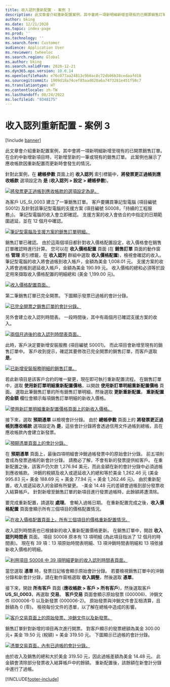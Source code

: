 ```yaml
---
title: 收入認列重新配置 - 案例 3
description: 此文章會介紹重新配置案例，其中會將一項新明細新增至現有的已開票銷售訂單。 在合約中新增新項目時，可新增至新的一筆或現有的銷售訂單。
author: bking
ms.date: 12/21/2020
ms.topic: index-page
ms.prod: ''
ms.technology: ''
ms.search.form: Customer
audience: Application User
ms.reviewer: twheeloc
ms.search.region: Global
ms.author: bking
ms.search.validFrom: 2020-12-21
ms.dyn365.ops.version: 10.0.14
ms.openlocfilehash: e76c077aa24813c9b6ac8c72db06b38cedaafd18
ms.sourcegitcommit: 1909d18a74cef85aad020a6a7473281e451f58c7
ms.translationtype: HT
ms.contentlocale: zh-TW
ms.lasthandoff: 08/24/2022
ms.locfileid: "9348175"
---
```

# <a name="revenue-recognition-reallocation--scenario-3"></a>收入認列重新配置 - 案例 3

[!include [banner](../includes/banner.md)]

此文章會介紹重新配置案例，其中會將一項新明細新增至現有的已開票銷售訂單。 在合約中新增新項目時，可新增至新的一筆或現有的銷售訂單。 此案例也展示了應收帳款因重新配置而更新時會發生的情況。

針對此案例，在 **總帳參數** 頁面上的 **收入認列** 索引標籤中，**將發票更正過帳到應收帳款** 選項設定為 **是** (**收入認列 \> 設定 \> 總帳參數**)。

[![將發票更正過帳到應收帳款的選項設定為是。](./media/25_rev-rec-scenarios.png)](./media/25_rev-rec-scenarios.png)

為客戶 US\_SI\_0003 建立了一筆銷售訂單。 客戶要購買筆記型電腦 (項目編號 S0012) 及針對該筆記型電腦的支援方案 (項目編號 S0008，「持續的工程服務」)。 筆記型電腦的收入會立即確認。 支援方案的收入會依合約中指定的日期範圍遞延，並在 12 個月中確認。

[![筆記型電腦及支援方案的銷售訂單明細。](./media/26_rev-rec-scenarios.png)](./media/26_rev-rec-scenarios.png)

銷售訂單已確認。 由於這兩個項目都針對收入價格配置設定，收入價格會在銷售訂單確認時進行計算。 您可以在 **收入價格配置** 頁面 (在 **銷售訂單** 頁面的動作窗格 **管理** 索引標籤，在 **收入認列** 群組中選取 **收入價格配置**)，檢視會確認的收入。 筆記型電腦的收入將會過帳到收入帳戶，金額為美金 1,008.01 元。 支援方案的收入將會過帳到遞延收入帳戶，金額為美金 190.99 元。 收入價格的總和必須等於設定用來擷取收入價格配置的明細總和 (美金 1,199.00 元)。

[![收入價格配置頁面。](./media/27_rev-rec-scenarios.png)](./media/27_rev-rec-scenarios.png)

第二筆銷售訂單已完全開票。 下圖顯示發票已過帳的會計分錄。

[![已完全開票之銷售訂單的會計分錄。](./media/28_rev-rec-scenarios.png)](./media/28_rev-rec-scenarios.png)

另外會建立收入認列時間表。 一段時間後，其中有兩個月已確認支援方案的收入。

[![兩個月過後的收入認列時間表頁面。](./media/29_rev-rec-scenarios.png)](./media/29_rev-rec-scenarios.png)

此時，客戶決定要新增安裝服務 (項目編號 S0001)。 而此項目會新增至現有的銷售訂單中。 客戶收到提示，確認其要修改已完全開票的銷售訂單，而客戶選取 **是**。

[![已新增安裝服務明細的銷售訂單。](./media/30_rev-rec-scenarios.png)](./media/30_rev-rec-scenarios.png)

若此新項目是該客戶合約的唯一變更，現在即可執行重新配置流程。 在銷售訂單中，選取 **使用新訂單明細重新配置價格**，以開啟 **使用新訂單明細重新配置價格** 頁面。 選取此筆銷售訂單的所有銷售訂單明細，然後選取 **更新重新配置**。 **重新配置的金額** 欄位會顯示每項銷售訂單明細的新收入價格。

[![使用新訂單明細重新配置價格頁面上的新收入價格。](./media/31_rev-rec-scenarios.png)](./media/31_rev-rec-scenarios.png)

接下來，選取 **預期憑單** 以檢視會計分錄。 由於 **總帳參數** 頁面上的 **將發票更正過帳到應收帳款** 選項設定為 **是**，這些會計分錄將會透過信用文件過帳到總帳，且在應收帳款內會建立新發票。

[![預期憑單頁面上的會計分錄。](./media/32_rev-rec-scenarios.png)](./media/32_rev-rec-scenarios.png)

在 **預期憑單** 頁面上，最後四項明細會沖銷過帳發票中的原始會計分錄。 前五項則會成為發票過帳的新會計分錄。 請務必了解，不會有新的發票提供給客戶。 在重新配置之後，該客戶仍欠款 1,276.94 美元，而此金額在新的會計分錄中必須過帳到應收帳款。 沖銷的稅額及收入或遞延收入的總和等於美金 1,262.46 元 (美金 995.83 元+ 美金 188.69 元 + 美金 77.94 元 = 美金 1,262.46 元)。 由於重新配置，收入或遞延收入的金額有所變更。 -美金 14.48 元的差額會過帳到部分發票收入結算帳戶。 針對新增至銷售訂單的新項目進行發票過帳時，此餘額將遭清除。

要完成重新配置，請選取 **處理**。 會輸入過帳日期。 在重新配置完成之後，**收入價格配置** 頁面會顯示所有三個項目的價格配置情況。

[![在收入價格配置頁面上，所有三個項目的價格重新配置情況。](./media/33_rev-rec-scenarios.png)](./media/33_rev-rec-scenarios.png)

收入認列時間表也已根據新的收入重新配置價格更新。 在銷售訂單中，開啟 **收入認列時間表** 頁面。 項目 S0008 原本有 13 項明細 (為此項目指派了 12 個月的時間表)。 現在有 39 項：13 項原始時間表明細、13 項沖銷時間表明細和 13 項依據新收入價格的明細。

[![利用項目 S0008 中 39 項明細更新的收入認列時間表頁面。](./media/34_rev-rec-scenarios.png)](./media/34_rev-rec-scenarios.png)

當您選取 **憑單** 時，發票日記帳會顯示原始會計分錄。 若要檢視銷售訂單中的沖銷分錄和新會計分錄，請在動作窗格選取 **收入調整**，然後選取 **憑單**。

接下來，開啟 **所有客戶** 頁面 (**應收帳款 \> 客戶 \> 所有客戶**)，然後選取客戶 **US\_SI\_0003**，再選取 **交易**。 **客戶交易** 頁面會顯示原始發票 (000006)、沖銷文件 (000006-1) 以及新發票 (000006-2)。 原始發票與沖銷文件會互相清算，且餘額為 0 (零)。 檢視每份文件的憑單，以了解在總帳中造成的影響。

[![客戶交易頁面上的原始發票、沖銷文件以及新發票。](./media/35_rev-rec-scenarios.png)](./media/35_rev-rec-scenarios.png)

銷售訂單針對新增的項目再次進行開票。 對客戶顯示的發票總額為美金 300.00 元+ 美金 19.50 元 (稅額) = 美金 319.50 元。 下圖顯示已過帳的會計分錄。

[![憑單交易頁面，內有已過帳的會計分錄。](./media/36_rev-rec-scenarios.png)](./media/36_rev-rec-scenarios.png)

由於收入及銷售的總和大於美金 319.50 元，因此過帳差額為美金 14.48 元。 此金額會清除部分發票收入結算帳戶中的餘額。 重新配置後，該餘額在新會計分錄中進行了過帳。


[!INCLUDE[footer-include](../../includes/footer-banner.md)]

